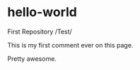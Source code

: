 # hello-world
First Repository /Test/

This is my first comment ever on this page.

Pretty awesome.
